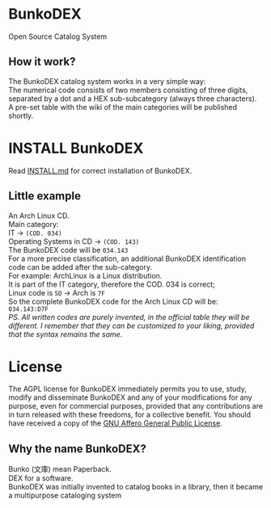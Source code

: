 # BunkoDEX
Open Source Catalog System

## How it work?

The BunkoDEX catalog system works in a very simple way:<br>
The numerical code consists of two members consisting of three digits, separated by a dot and a HEX sub-subcategory (always three characters).<br>
A pre-set table with the wiki of the main categories will be published shortly.

# INSTALL BunkoDEX

Read [INSTALL.md](INSTALL.md) for correct installation of BunkoDEX.

## Little example
An Arch Linux CD.<br>
Main category:<br>
IT -> `(COD. 034)`<br>
Operating Systems in CD -> `(COD. 143)`<br>
The BunkoDEX code will be `034.143`<br>
For a more precise classification, an additional BunkoDEX identification code can be added after the sub-category.<br>
For example: ArchLinux is a Linux distribution.<br>
It is part of the IT category, therefore the COD. 034 is correct;<br>
Linux code is `5D` -> Arch is `7F`<br>
So the complete BunkoDEX code for the Arch Linux CD will be:<br>
`034.143:D7F`<br>
*PS. All written codes are purely invented, in the official table they will be different. I remember that they can be customized to your liking, provided that the syntax remains the same.*

# License
The AGPL license for BunkoDEX immediately permits you to use, study, modify and disseminate BunkoDEX and any of your modifications for any purpose, even for commercial purposes, provided that any contributions are in turn released with these freedoms, for a collective benefit. You should have received a copy of the [GNU Affero General Public License](https://www.gnu.org/licenses/agpl-3.0.html).

## Why the name BunkoDEX?
Bunko (文庫) mean Paperback. <br>
DEX for a software.<br>
BunkoDEX was initially invented to catalog books in a library, then it became a multipurpose cataloging system